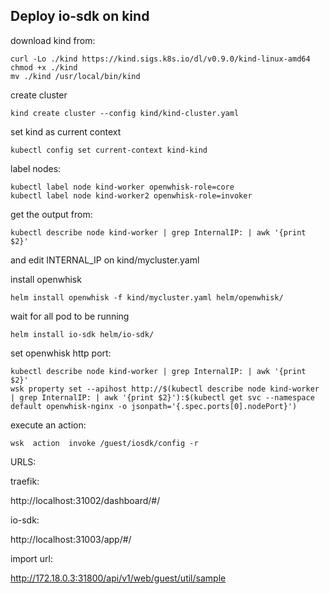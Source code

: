 ## Deploy io-sdk on kind

download kind from:

```
curl -Lo ./kind https://kind.sigs.k8s.io/dl/v0.9.0/kind-linux-amd64
chmod +x ./kind
mv ./kind /usr/local/bin/kind
```
create cluster
```
kind create cluster --config kind/kind-cluster.yaml
```
set kind as current context
```
kubectl config set current-context kind-kind
```

label nodes:
```
kubectl label node kind-worker openwhisk-role=core
kubectl label node kind-worker2 openwhisk-role=invoker
```

get the output from:
```
kubectl describe node kind-worker | grep InternalIP: | awk '{print $2}'
```

and edit INTERNAL_IP on kind/mycluster.yaml

install openwhisk
```
helm install openwhisk -f kind/mycluster.yaml helm/openwhisk/
```
wait for all pod to be running

```
helm install io-sdk helm/io-sdk/
```
set openwhisk http port:

```
kubectl describe node kind-worker | grep InternalIP: | awk '{print $2}'
wsk property set --apihost http://$(kubectl describe node kind-worker | grep InternalIP: | awk '{print $2}'):$(kubectl get svc --namespace default openwhisk-nginx -o jsonpath='{.spec.ports[0].nodePort}')
```

execute an action:

```
wsk  action  invoke /guest/iosdk/config -r
```

URLS:

traefik:

http://localhost:31002/dashboard/#/

io-sdk:

http://localhost:31003/app/#/

import url:

http://172.18.0.3:31800/api/v1/web/guest/util/sample


